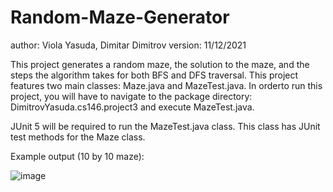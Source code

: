 # Random-Maze-Generator
author: Viola Yasuda, Dimitar Dimitrov
version: 11/12/2021

This project generates a random maze, the solution to the maze, and the steps the algorithm takes for both BFS and DFS traversal. 
This project features two main classes: Maze.java and MazeTest.java. In orderto run this project, you will have to navigate to the 
package directory: DimitrovYasuda.cs146.project3 and execute MazeTest.java.
	
JUnit 5 will be required to run the MazeTest.java class. This class has JUnit test methods for
the Maze class.

Example output (10 by 10 maze):

![image](https://user-images.githubusercontent.com/73325837/146886420-fc712dea-cd2e-4b62-bb54-a6d8c44be4d3.png)
